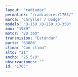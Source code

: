 ```yaml
---
layout: "radiador"
permalink: "/radiadores/1765/"
marca: "Chrysler / Dodge"
modelo: "D-150 /D-250 /D-350"
ano: "1989"
motor: "V8 360"
transmision: "Estándar"
parte: "63086"
clima: "Con clima"
alto: "21"
ancho: "25 5/8"
observaciones: ""
id: "1765"
---
```


